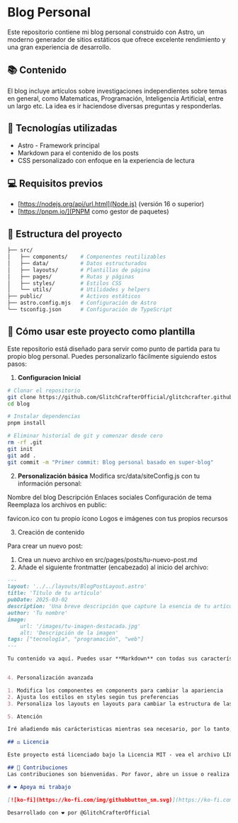 # Blog Personal

Este repositorio contiene mi blog personal construido con Astro, un moderno generador de sitios estáticos que ofrece excelente rendimiento y una gran experiencia de desarrollo.

## 📚 Contenido

El blog incluye artículos sobre investigaciones independientes sobre temas en general, como Matematicas, Programación, Inteligencia Artificial, entre un largo etc. La idea es ir haciendose diversas preguntas y responderlas. 

## 🔧 Tecnologías utilizadas
- Astro - Framework principal
- Markdown para el contenido de los posts
- CSS personalizado con enfoque en la experiencia de lectura


## 💻 Requisitos previos
- [https://nodejs.org/api/url.html](Node.js) (versión 16 o superior)
- [https://pnpm.io/](PNPM como gestor de paquetes)

## 📂 Estructura del proyecto

```sh
├── src/
│   ├── components/    # Componentes reutilizables
│   ├── data/          # Datos estructurados
│   ├── layouts/       # Plantillas de página
│   ├── pages/         # Rutas y páginas
│   ├── styles/        # Estilos CSS
│   └── utils/         # Utilidades y helpers
├── public/            # Activos estáticos
├── astro.config.mjs   # Configuración de Astro
└── tsconfig.json      # Configuración de TypeScript
```

## 📝 Cómo usar este proyecto como plantilla
Este repositorio está diseñado para servir como punto de partida para tu propio blog personal. Puedes personalizarlo fácilmente siguiendo estos pasos:

1. **Configuracion Inicial**

```sh
# Clonar el repositorio
git clone https://github.com/GlitchCrafterOfficial/glitchcrafter.github.io blog
cd blog

# Instalar dependencias
pnpm install

# Eliminar historial de git y comenzar desde cero
rm -rf .git
git init
git add .
git commit -m "Primer commit: Blog personal basado en super-blog"
```
2. **Personalización básica**
Modifica src/data/siteConfig.js con tu información personal:

Nombre del blog
Descripción
Enlaces sociales
Configuración de tema
Reemplaza los archivos en public:

favicon.ico con tu propio ícono
Logos e imágenes con tus propios recursos

3. Creación de contenido

Para crear un nuevo post:

1. Crea un nuevo archivo en src/pages/posts/tu-nuevo-post.md
2. Añade el siguiente frontmatter (encabezado) al inicio del archivo:

```md
---
layout: '../../layouts/BlogPostLayout.astro'
title: 'Título de tu artículo'
pubDate: 2025-03-02
description: 'Una breve descripción que capture la esencia de tu artículo'
author: 'Tu nombre'
image:
    url: '/images/tu-imagen-destacada.jpg'
    alt: 'Descripción de la imagen'
tags: ["tecnología", "programación", "web"]
---

Tu contenido va aquí. Puedes usar **Markdown** con todas sus características.


4. Personalización avanzada

1. Modifica los componentes en components para cambiar la apariencia
2. Ajusta los estilos en styles según tus preferencias
3. Personaliza los layouts en layouts para cambiar la estructura de las páginas

5. Atención 

Iré añadiendo más carácteristicas mientras sea necesario, por lo tanto, asegúrate de seguir el repositorio.

## ⚖️ Licencia 

Este proyecto está licenciado bajo la Licencia MIT - vea el archivo LICENSE para más detalles.

## 🤝 Contribuciones
Las contribuciones son bienvenidas. Por favor, abre un issue o realiza un pull request para sugerir cambios o mejoras.

# ❤️ Apoya mi trabajo

[![ko-fi](https://ko-fi.com/img/githubbutton_sm.svg)](https://ko-fi.com/H2H2ITQJK)

Desarrollado con ❤️ por @GlitchCrafterOfficial

